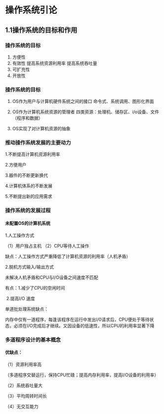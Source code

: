 # 操作系统引论
## 1.1操作系统的目标和作用
### 操作系统的目标
1. 方便性
2. 有效性
提高系统资源利用率
提高系统吞吐量
3. 可扩充性
4. 开放性 
###   操作系统的目标
1. OS作为用户与计算机硬件系统之间的接口
  命令式、系统调用、图形化界面

2. OS作为计算机系统资源的管理者
  四类资源：处理机、储存区、i/o设备、文件（程序和数据）

3. OS实现了对计算机资源的抽象

  ### 推动操作系统发展的主要动力

  1.不断提高计算机资源利用率

  2.方便用户

  3.器件的不断更新换代

  4.计算机体系的不断发展

  5.不断提出新的应用需求

  ### 操作系统的发展过程

  #### 未配置OS的计算机系统

  1.人工操作方式

  （1）用户独占主机 （2）CPU等待人工操作

  缺点：人工操作方式严重降低了计算机资源的利用率（人机矛盾）

  2.脱机方式输入/输出方式

  未解决人机矛盾和CPU与I/O设备之间速度不匹配

  有点：1.减少了CPU的空闲时间

  ​			2.提高I/O 速度

  单道批处理系统缺点：

  内存中仅有一道程序，每逢该程序在运行中发出I/0请求后，CPU便处于等待状态，必须在I/O完成后才继续。又因设备的低速性，所以CPU的利用率显著下降

  ### 多道程序设计的基本概念

  #### 优缺点：

  （1）资源利用率高

  （多道程序交替运行，保持CPU忙碌；提高内存利用率，提高I/O设备的利用率）

  （2）系统吞吐量大

  （3）平均周转时间长

  （4）无交互能力

  

